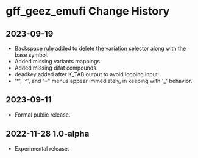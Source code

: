 # gff_geez_emufi Change History

## 2023-09-19
* Backspace rule added to delete the variation selector along with the base symbol.
* Added missing variants mappings.
* Added missing difat compounds.
* deadkey added after K_TAB output to avoid looping input.
* '*', '^', and '=" menus appear immediately, in keeping with '_' behavior.

## 2023-09-11
* Formal public release.

## 2022-11-28 1.0-alpha
* Experimental release.
